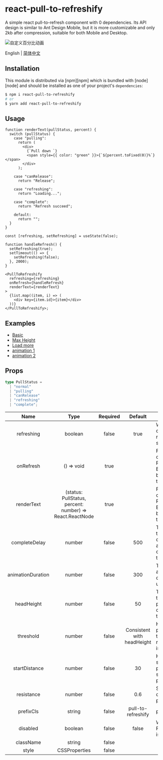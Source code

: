 # react-pull-to-refreshify

A simple react pull-to-refresh component with 0 dependencies. Its API design is similar to Ant Design Mobile, but it is more customizable and only 2kb after compression, suitable for both Mobile and Desktop.

![自定义百分比动画](https://files.catbox.moe/n1vr31.gif)

English | [简体中文](./README-zh_CN.md)

## Installation

This module is distributed via [npm][npm] which is bundled with [node][node] and
should be installed as one of your project's `dependencies`:

```bash
$ npm i react-pull-to-refreshify
# or
$ yarn add react-pull-to-refreshify
```

## Usage

```tsx
function renderText(pullStatus, percent) {
  switch (pullStatus) {
    case "pulling":
      return (
        <div>
          {`Pull down `}
          <span style={{ color: "green" }}>{`${percent.toFixed(0)}%`}</span>
        </div>
      );

    case "canRelease":
      return "Release";

    case "refreshing":
      return "Loading...";

    case "complete":
      return "Refresh succeed";

    default:
      return "";
  }
}

const [refreshing, setRefreshing] = useState(false);

function handleRefresh() {
  setRefreshing(true);
  setTimeout(() => {
    setRefreshing(false);
  }, 2000);
}

<PullToRefreshify
  refreshing={refreshing}
  onRefresh={handleRefresh}
  renderText={renderText}
>
  {list.map((item, i) => (
    <div key={item.id}>{item}</div>
  ))}
</PullToRefreshify>;
```

## Examples

- [Basic](https://codesandbox.io/s/shy-glade-gu7wfu)
- [Max Height](https://codesandbox.io/s/eager-mcnulty-i53syu)
- [Load more](https://codesandbox.io/s/mystifying-banach-07mccb)
- [animation 1](https://codesandbox.io/s/frosty-herschel-dxrn4e)
- [animation 2](https://codesandbox.io/s/confident-morning-9eug7v)

## Props

```ts
type PullStatus =
  | "normal"
  | "pulling"
  | "canRelease"
  | "refreshing"
  | "complete";
```

|       Name        |                           Type                           | Required |          Default           | Description                                                          |
| :---------------: | :------------------------------------------------------: | :------: | :------------------------: | -------------------------------------------------------------------- |
|    refreshing     |                         boolean                          |  false   |            true            | Whether to display the refreshing status                             |
|     onRefresh     |                        () => void                        |   true   |                            | Function called when Refresh Event has been trigerred                |
|    renderText     | (status: PullStatus, percent: number) => React.ReactNode |   true   |                            | Function called when Refresh Event has been trigerred                |
|   completeDelay   |                          number                          |  false   |            500             | The time for the delay to disappear after completion, the unit is ms |
| animationDuration |                          number                          |  false   |            300             | The time for animation duration, the unit is ms                      |
|    headHeight     |                          number                          |  false   |             50             | The height of the head prompt content area, the unit is px           |
|     threshold     |                          number                          |  false   | Consistent with headHeight | How far to pull down to trigger refresh, unit is px                  |
|   startDistance   |                          number                          |  false   |             30             | How far to start the pulling status, unit is px                      |
|    resistance     |                          number                          |  false   |            0.6             | Scale of difficulty to pull down                                     |
|     prefixCls     |                          string                          |  false   |     pull-to-refreshify     | prefix class                                                         |
|     disabled      |                         boolean                          |  false   |           false            | Whether the PullToRefresh is disabled                                |
|     className     |                          string                          |  false   |                            |                                                                      |
|       style       |                      CSSProperties                       |  false   |                            |                                                                      |
